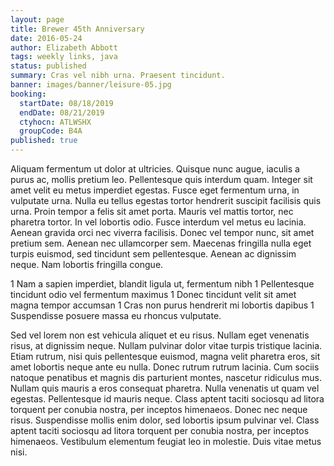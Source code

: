 ```yaml
---
layout: page
title: Brewer 45th Anniversary
date: 2016-05-24
author: Elizabeth Abbott
tags: weekly links, java
status: published
summary: Cras vel nibh urna. Praesent tincidunt.
banner: images/banner/leisure-05.jpg
booking:
  startDate: 08/18/2019
  endDate: 08/21/2019
  ctyhocn: ATLWSHX
  groupCode: B4A
published: true
---
```

Aliquam fermentum ut dolor at ultricies. Quisque nunc augue, iaculis a purus ac, mollis pretium leo. Pellentesque quis interdum quam. Integer sit amet velit eu metus imperdiet egestas. Fusce eget fermentum urna, in vulputate urna. Nulla eu tellus egestas tortor hendrerit suscipit facilisis quis urna. Proin tempor a felis sit amet porta.
Mauris vel mattis tortor, nec pharetra tortor. In vel lobortis odio. Fusce interdum vel metus eu lacinia. Aenean gravida orci nec viverra facilisis. Donec vel tempor nunc, sit amet pretium sem. Aenean nec ullamcorper sem. Maecenas fringilla nulla eget turpis euismod, sed tincidunt sem pellentesque. Aenean ac dignissim neque. Nam lobortis fringilla congue.

1 Nam a sapien imperdiet, blandit ligula ut, fermentum nibh
1 Pellentesque tincidunt odio vel fermentum maximus
1 Donec tincidunt velit sit amet magna tempor accumsan
1 Cras non purus hendrerit mi lobortis dapibus
1 Suspendisse posuere massa eu rhoncus vulputate.

Sed vel lorem non est vehicula aliquet et eu risus. Nullam eget venenatis risus, at dignissim neque. Nullam pulvinar dolor vitae turpis tristique lacinia. Etiam rutrum, nisi quis pellentesque euismod, magna velit pharetra eros, sit amet lobortis neque ante eu nulla. Donec rutrum rutrum lacinia. Cum sociis natoque penatibus et magnis dis parturient montes, nascetur ridiculus mus. Nullam quis mauris a eros consequat pharetra.
Nulla venenatis ut quam vel egestas. Pellentesque id mauris neque. Class aptent taciti sociosqu ad litora torquent per conubia nostra, per inceptos himenaeos. Donec nec neque risus. Suspendisse mollis enim dolor, sed lobortis ipsum pulvinar vel. Class aptent taciti sociosqu ad litora torquent per conubia nostra, per inceptos himenaeos. Vestibulum elementum feugiat leo in molestie. Duis vitae metus nisi.
